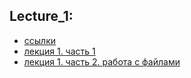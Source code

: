 ## Lecture_1:
- [ссылки](/1_Lecture/%D1%81%D1%81%D1%8B%D0%BB%D0%BA%D0%B8.md)
- [лекция 1. часть 1](/1_Lecture/program.java) 
- [лекция 1. часть 2. работа с файлами](/1_Lecture/program2.java)
